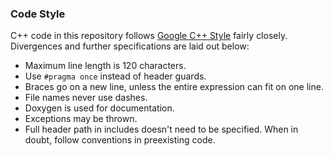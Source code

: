 ### Code Style
C++ code in this repository follows [Google C++ Style](https://google.github.io/styleguide/cppguide.html) fairly closely. Divergences and further specifications are laid out below:
* Maximum line length is 120 characters.
* Use `#pragma once` instead of header guards.
* Braces go on a new line, unless the entire expression can fit on one line.
* File names never use dashes.
* Doxygen is used for documentation.
* Exceptions may be thrown.
* Full header path in includes doesn't need to be specified.
When in doubt, follow conventions in preexisting code.